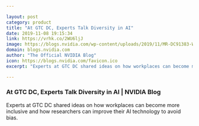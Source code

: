 ```yaml
---

layout: post
category: product
title: "At GTC DC, Experts Talk Diversity in AI"
date: 2019-11-08 19:15:34
link: https://vrhk.co/2WU6ljJ
image: https://blogs.nvidia.com/wp-content/uploads/2019/11/MR-DC91383-Workforce-Development-Panel038-672x352.jpg
domain: blogs.nvidia.com
author: "The Official NVIDIA Blog"
icon: https://blogs.nvidia.com/favicon.ico
excerpt: "Experts at GTC DC shared ideas on how workplaces can become more inclusive and how researchers can improve their AI technology to avoid bias."

---
```


### At GTC DC, Experts Talk Diversity in AI | NVIDIA Blog

Experts at GTC DC shared ideas on how workplaces can become more inclusive and how researchers can improve their AI technology to avoid bias.